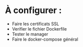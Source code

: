 # À configurer :
- Faire les certificats SSL
- Verifier le fichier Dockerfile
- Tester le manager
- Faire le docker-compose général